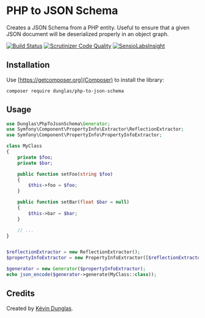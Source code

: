 # PHP to JSON Schema

Creates a JSON Schema from a PHP entity. Useful to ensure that a given JSON document will
be deserialized properly in an object graph.

[![Build Status](https://travis-ci.org/dunglas/php-to-json-schema.svg)](https://travis-ci.org/dunglas/php-to-json-schema)
[![Scrutinizer Code Quality](https://scrutinizer-ci.com/g/dunglas/php-to-json-schema/badges/quality-score.png?b=master)](https://scrutinizer-ci.com/g/dunglas/php-to-json-schema/?branch=master)
[![SensioLabsInsight](https://insight.sensiolabs.com/projects/315bcf00-2a7d-4185-9290-c02c67c731d7/mini.png)](https://insight.sensiolabs.com/projects/315bcf00-2a7d-4185-9290-c02c67c731d7)

## Installation

Use [https://getcomposer.org](Composer) to install the library:

```
composer require dunglas/php-to-json-schema
```

## Usage

```php
use Dunglas\PhpToJsonSchema\Generator;
use Symfony\Component\PropertyInfo\Extractor\ReflectionExtractor;
use Symfony\Component\PropertyInfo\PropertyInfoExtractor;

class MyClass
{
    private $foo;
    private $bar;

    public function setFoo(string $foo)
    {
        $this->foo = $foo;
    }

    public function setBar(float $bar = null)
    {
        $this->bar = $bar;
    }

    // ...
}


$reflectionExtractor = new ReflectionExtractor();
$propertyInfoExtractor = new PropertyInfoExtractor([$reflectionExtractor], [$reflectionExtractor], [], [$reflectionExtractor]);

$generator = new Generator($propertyInfoExtractor);
echo json_encode($generator->generate(MyClass::class));
```

## Credits

Created by [Kévin Dunglas](https://dunglas.fr).
